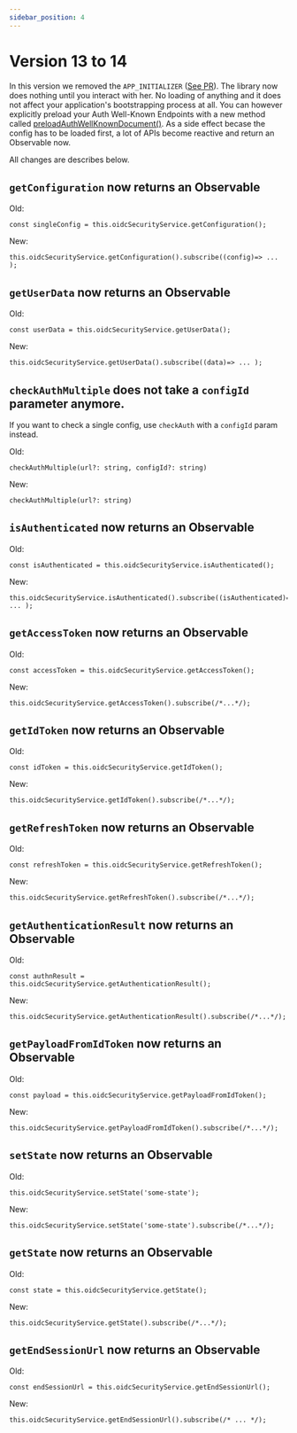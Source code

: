 ```yaml
---
sidebar_position: 4
---
```


# Version 13 to 14

In this version we removed the `APP_INITIALIZER` ([See PR](https://github.com/damienbod/angular-auth-oidc-client/pull/1307)).
The library now does nothing until you interact with her. No loading of anything and it does not affect your application's bootstrapping process at all.
You can however explicitly preload your Auth Well-Known Endpoints with a new method called [preloadAuthWellKnownDocument()](/docs/documentation/public-api#preloadauthwellknowndocumentconfigid-string). As a side effect becase the config has to be loaded first, a lot of APIs become reactive and return an Observable now.

All changes are describes below.

## `getConfiguration` now returns an Observable

Old:

```
const singleConfig = this.oidcSecurityService.getConfiguration();
```

New:

```
this.oidcSecurityService.getConfiguration().subscribe((config)=> ... );
```

## `getUserData` now returns an Observable

Old:

```
const userData = this.oidcSecurityService.getUserData();
```

New:

```
this.oidcSecurityService.getUserData().subscribe((data)=> ... );
```

## `checkAuthMultiple` does not take a `configId` parameter anymore.

If you want to check a single config, use `checkAuth` with a `configId` param instead.

Old:

```
checkAuthMultiple(url?: string, configId?: string)
```

New:

```
checkAuthMultiple(url?: string)
```

## `isAuthenticated` now returns an Observable

Old:

```
const isAuthenticated = this.oidcSecurityService.isAuthenticated();
```

New:

```
this.oidcSecurityService.isAuthenticated().subscribe((isAuthenticated)=> ... );
```

## `getAccessToken` now returns an Observable

Old:

```
const accessToken = this.oidcSecurityService.getAccessToken();
```

New:

```
this.oidcSecurityService.getAccessToken().subscribe(/*...*/);
```

## `getIdToken` now returns an Observable

Old:

```
const idToken = this.oidcSecurityService.getIdToken();
```

New:

```
this.oidcSecurityService.getIdToken().subscribe(/*...*/);
```

## `getRefreshToken` now returns an Observable

Old:

```
const refreshToken = this.oidcSecurityService.getRefreshToken();
```

New:

```
this.oidcSecurityService.getRefreshToken().subscribe(/*...*/);
```

## `getAuthenticationResult` now returns an Observable

Old:

```
const authnResult = this.oidcSecurityService.getAuthenticationResult();
```

New:

```
this.oidcSecurityService.getAuthenticationResult().subscribe(/*...*/);
```

## `getPayloadFromIdToken` now returns an Observable

Old:

```
const payload = this.oidcSecurityService.getPayloadFromIdToken();
```

New:

```
this.oidcSecurityService.getPayloadFromIdToken().subscribe(/*...*/);
```

## `setState` now returns an Observable

Old:

```
this.oidcSecurityService.setState('some-state');
```

New:

```
this.oidcSecurityService.setState('some-state').subscribe(/*...*/);
```

## `getState` now returns an Observable

Old:

```
const state = this.oidcSecurityService.getState();
```

New:

```
this.oidcSecurityService.getState().subscribe(/*...*/);
```

## `getEndSessionUrl` now returns an Observable

Old:

```
const endSessionUrl = this.oidcSecurityService.getEndSessionUrl();
```

New:

```
this.oidcSecurityService.getEndSessionUrl().subscribe(/* ... */);
```
